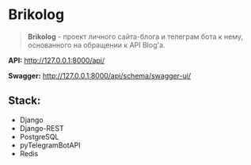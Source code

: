 # Brikolog
>**Brikolog** - проект личного сайта-блога и телеграм бота к нему, основанного на обращении к API Blog'a.

**API:** http://127.0.0.1:8000/api/

**Swagger:** http://127.0.0.1:8000/api/schema/swagger-ui/
## Stack:
- Django
- Django-REST
- PostgreSQL
- pyTelegramBotAPI
- Redis


